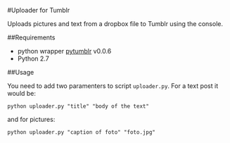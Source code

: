 #Uploader for Tumblr

Uploads pictures and text from a dropbox file to Tumblr using the console. 

##Requirements

* python wrapper [pytumblr](https://github.com/tumblr/pytumblr) v0.0.6
* Python 2.7

##Usage

You need to add two paramenters to script `uploader.py`. For a text post it would be:

```shell
python uploader.py "title" "body of the text"
```
and for pictures:

```shell
python uploader.py "caption of foto" "foto.jpg"
```